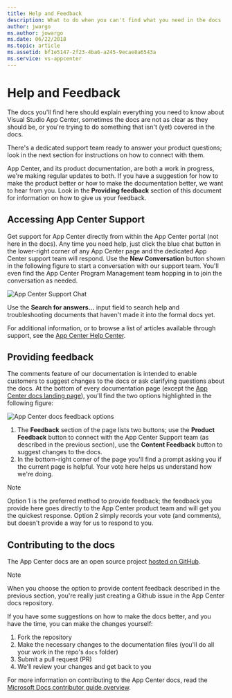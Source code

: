```yaml
---
title: Help and Feedback
description: What to do when you can't find what you need in the docs
author: jwargo
ms.author: jowargo
ms.date: 06/22/2018
ms.topic: article
ms.assetid: bf1e5147-2f23-4ba6-a245-9ecae8a6543a
ms.service: vs-appcenter
---
```


# Help and Feedback

The docs you'll find here should explain everything you need to know about Visual Studio App Center, sometimes the docs are not as clear as they should be, or you're trying to do something that isn't (yet) covered in the docs.

There's a dedicated support team ready to answer your product questions; look in the next section for instructions on how to connect with them.

App Center, and its product documentation, are both a work in progress, we're making regular updates to both. If you have a suggestion for how to make the product better or how to make the documentation better, we want to hear from you. Look in the **Providing feedback** section of this document for information on how to give us your feedback.

## Accessing App Center Support

Get support for App Center directly from within the App Center portal (not here in the docs). Any time you need help, just click the blue chat button in the lower-right corner of any App Center page and the dedicated App Center support team will respond. Use the **New Conversation** button shown in the following figure to start a conversation with our support team. You'll even find the App Center Program Management team hopping in to join the conversation as needed.

![App Center Support Chat](~/images/app-center-support-chat.png)

Use the **Search for answers...** input field to search help and troubleshooting documents that haven't made it into the formal docs yet.

For additional information, or to browse a list of articles available through support, see the [App Center Help Center](https://intercom.help/appcenter).

## Providing feedback

The comments feature of our documentation is intended to enable customers to suggest changes to the docs or ask clarifying questions about the docs. At the bottom of every documentation page (except the [App Center docs landing page](https://docs.microsoft.com/en-us/appcenter/)), you'll find the two options highlighted in the following figure:

![App Center docs feedback options](~/images/app-center-feedback-options.png)

1. The **Feedback** section of the page lists two buttons; use the **Product Feedback** button to connect with the App Center Support team (as described in the previous section), use the **Content Feedback** button to suggest changes to the docs.
2. In the bottom-right corner of the page you'll find a prompt asking you if the current page is helpful. Your vote here helps us understand how we're doing.

> [!Note]
> Option 1 is the preferred method to provide feedback; the feedback you provide here goes directly to the App Center product team and will get you the quickest response. Option 2 simply records your vote (and comments), but doesn't provide a way for us to respond to you.

## Contributing to the docs

The App Center docs are an open source project [hosted on GitHub](https://github.com/MicrosoftDocs/appcenter-docs).

> [!Note]
> When you choose the option to provide content feedback described in the previous section, you're really just creating a Github issue in the App Center docs repository.

If you have some suggestions on how to make the docs better, and you have the time, you can make the changes yourself:

1. Fork the repository
2. Make the necessary changes to the documentation files (you'll do all your work in the repo's `docs` folder)
3. Submit a pull request (PR)
4. We'll review your changes and get back to you

For more information on contributing to the App Center docs, read the [Microsoft Docs contributor guide overview](https://docs.microsoft.com/en-us/contribute/).